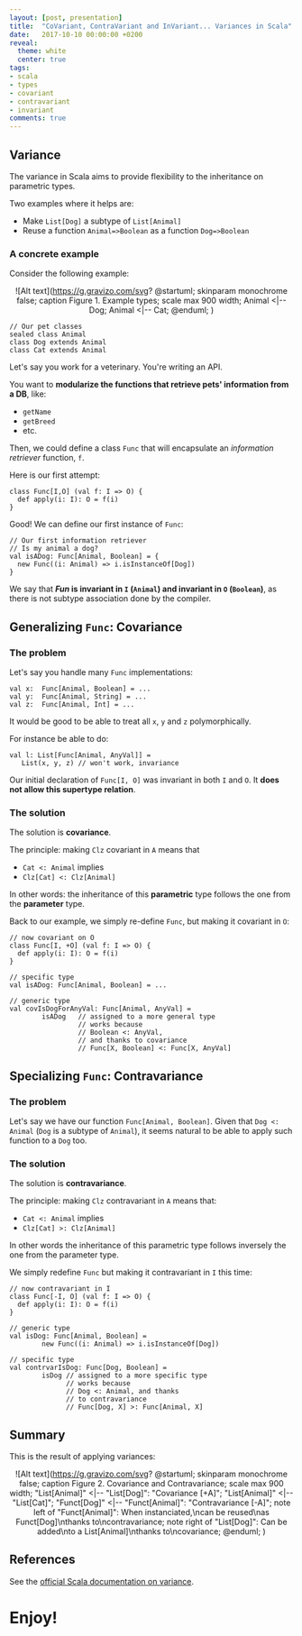 ```yaml
---
layout: [post, presentation]
title:  "CoVariant, ContraVariant and InVariant... Variances in Scala"
date:   2017-10-10 00:00:00 +0200
reveal:
  theme: white
  center: true
tags:
- scala
- types
- covariant
- contravariant
- invariant
comments: true
---
```


## Variance

The variance in Scala aims to provide flexibility to the inheritance on parametric types.

Two examples where it helps are:

- Make `List[Dog]` a subtype of `List[Animal]`
- Reuse a function `Animal=>Boolean` as a function `Dog=>Boolean`

<!--slide-next-->

<!--more-->

### A concrete example

Consider the following example:

<span style="display:block;text-align:center">![Alt text](https://g.gravizo.com/svg?
@startuml;
skinparam monochrome false;
caption Figure 1. Example types;
scale max 900 width;
Animal <|-- Dog;
Animal <|-- Cat;
@enduml;
)

```
// Our pet classes
sealed class Animal
class Dog extends Animal
class Cat extends Animal
```

<!--slide-down-->

Let's say you work for a veterinary. You're writing an API.

You want to **modularize the functions
that retrieve pets' information from a DB**, like:

- `getName`
- `getBreed`
- etc.

<!--slide-down-->

Then, we could define a class `Func` that will encapsulate an
_information retriever_ function, `f`.

Here is our first attempt:

```
class Func[I,O] (val f: I => O) {
  def apply(i: I): O = f(i)
}
```

<!--slide-down-->

Good! We can define our first instance of `Func`:

```
// Our first information retriever
// Is my animal a dog?
val isADog: Func[Animal, Boolean] = {
  new Func((i: Animal) => i.isInstanceOf[Dog])
}
```

<!--slide-next-->

We say that **_Fun_ is invariant in `I` (`Animal`) and invariant in `O` (`Boolean`)**, as there is not subtype association
done by the compiler.

<!--slide-next-->

## Generalizing `Func`: Covariance

<!--slide-down-->

### The problem

Let's say you handle many `Func` implementations:

```
val x:  Func[Animal, Boolean] = ...
val y:  Func[Animal, String] = ...
val z:  Func[Animal, Int] = ...
```

<!--slide-down-->

It would be good to be able to treat all `x`, `y` and `z` polymorphically.

For instance be able to do:

```
val l: List[Func[Animal, AnyVal]] =
   List(x, y, z) // won't work, invariance
```

Our initial declaration of `Func[I, O]` was invariant in both `I` and `O`.
It **does not allow this supertype relation**.

<!--slide-down-->

### The solution

The solution is **covariance**.

The principle: making `Clz` covariant in `A` means that

- `Cat <: Animal` implies
- `Clz[Cat] <: Clz[Animal]`

In other words: the inheritance of this **parametric** type follows the one from the **parameter** type.

<!--slide-down-->

Back to our example, we simply re-define `Func`, but making it covariant in `O`:

```
// now covariant on O
class Func[I, +O] (val f: I => O) {
  def apply(i: I): O = f(i)
}
```

<!--slide-down-->

```
// specific type
val isADog: Func[Animal, Boolean] = ...

// generic type
val covIsDogForAnyVal: Func[Animal, AnyVal] =
        isADog   // assigned to a more general type
                 // works because
                 // Boolean <: AnyVal,
                 // and thanks to covariance
                 // Func[X, Boolean] <: Func[X, AnyVal]

```

<!--slide-next-->

## Specializing `Func`: Contravariance

<!--slide-down-->

### The problem

Let's say we have our function `Func[Animal, Boolean]`. Given that `Dog <: Animal` (`Dog` is a subtype of `Animal`),
it seems natural to be able to apply such function to a `Dog` too.

<!--slide-down-->

### The solution

The solution is **contravariance**.

<!--slide-down-->

The principle: making `Clz` contravariant in `A` means that:

- `Cat <: Animal` implies
- `Clz[Cat] >: Clz[Animal]`

In other words the inheritance of this parametric type follows
inversely the one from the parameter type.

<!--slide-down-->

We simply redefine `Func` but making it contravariant in `I` this time:

```
// now contravariant in I
class Func[-I, O] (val f: I => O) {
  def apply(i: I): O = f(i)
}
```

<!--slide-down-->

```
// generic type
val isDog: Func[Animal, Boolean] =
        new Func((i: Animal) => i.isInstanceOf[Dog])

// specific type
val contrvarIsDog: Func[Dog, Boolean] =
        isDog // assigned to a more specific type
              // works because
              // Dog <: Animal, and thanks
              // to contravariance
              // Func[Dog, X] >: Func[Animal, X]

```

<!--slide-next-->

## Summary

This is the result of applying variances:

<span style="display:block;text-align:center">![Alt text](https://g.gravizo.com/svg?
@startuml;
skinparam monochrome false;
caption Figure 2. Covariance and Contravariance;
scale max 900 width;
"List[Animal]" <|-- "List[Dog]": "Covariance [+A]";
"List[Animal]" <|-- "List[Cat]";
"Funct[Dog]" <|-- "Funct[Animal]": "Contravariance [-A]";
note left of "Funct[Animal]": When instanciated,\\ncan be reused\\nas Funct[Dog]\\nthanks to\\ncontravariance;
note right of "List[Dog]": Can be added\\nto a List[Animal]\\nthanks to\\ncovariance;
@enduml;
)

<!--slide-next-->

## References

See the [official Scala documentation on variance](https://docs.scala-lang.org/tour/variances.html).

<!--slide-next-->

# Enjoy!
